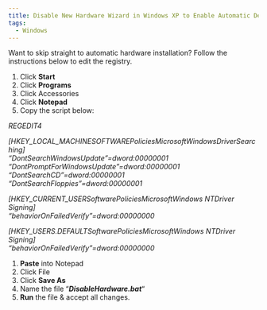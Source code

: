 ```yaml
---
title: Disable New Hardware Wizard in Windows XP to Enable Automatic Device Driver Installation
tags:
  - Windows
---
```


Want to skip straight to automatic hardware installation? Follow the instructions below to edit the registry.

  1. Click **Start**
  2. Click **Programs**
  3. Click Accessories
  4. Click **Notepad**
  5. Copy the script below:

<div>
  <p>
    <em>REGEDIT4</em>
  </p>
  
  <p>
    <em>[HKEY_LOCAL_MACHINESOFTWAREPoliciesMicrosoftWindowsDriverSearching]</em><br /> <em> &#8220;DontSearchWindowsUpdate&#8221;=dword:00000001</em><br /> <em> &#8220;DontPromptForWindowsUpdate&#8221;=dword:00000001</em><br /> <em> &#8220;DontSearchCD&#8221;=dword:00000001</em><br /> <em> &#8220;DontSearchFloppies&#8221;=dword:00000001</em>
  </p>
  
  <p>
    <em>[HKEY_CURRENT_USERSoftwarePoliciesMicrosoftWindows NTDriver Signing]</em><br /> <em> &#8220;behaviorOnFailedVerify&#8221;=dword:00000000</em>
  </p>
  
  <p>
    <em>[HKEY_USERS.DEFAULTSoftwarePoliciesMicrosoftWindows NTDriver Signing]</em><br /> <em> &#8220;behaviorOnFailedVerify&#8221;=dword:00000000</em>
  </p>
</div>

  1. **Paste** into Notepad
  2. Click File
  3. Click **Save As**
  4. Name the file &#8220;**_DisableHardware.bat_**&#8220;
  5. **Run** the file & accept all changes.
